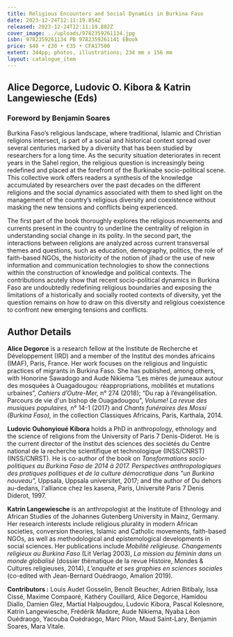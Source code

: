 ```yaml
---
title: Religious Encounters and Social Dynamics in Burkina Faso
date: 2023-12-24T12:11:19.854Z
released: 2023-12-24T12:11:19.882Z
cover_image: ../uploads/9782359261134.jpg
isbn: 9782359261134 PB 9782359261141 EBook
price: $40 • £30 • €35 • CFA17500
extent: 344pp; photos, illustrations; 234 mm x 156 mm
layout: catalogue_item
---
```

## Alice Degorce, Ludovic O. Kibora & Katrin Langewiesche (Eds)

### Foreword by Benjamin Soares



Burkina Faso’s religious landscape, where traditional, Islamic and Christian religions intersect, is part of a social and historical context spread over several centuries marked by a diversity that has been studied by researchers for a long time. As the security situation deteriorates in recent years in the Sahel region, the religious question is increasingly being redefined and placed at the forefront of the Burkinabe socio-political scene. This collective work offers readers a synthesis of the knowledge accumulated by researchers over the past decades on the different religions and the social dynamics associated with them to shed light on the management of the country’s religious diversity and coexistence without masking the new tensions and conflicts being experienced.

The first part of the book thoroughly explores the religious movements and currents present in the country to underline the centrality of religion in understanding social change in its polity. In the second part, the interactions between religions are analyzed across current transversal themes and questions, such as education, demography, politics, the role of faith-based NGOs, the historicity of the notion of jihad or the use of new information and communication technologies to show the connections within the construction of knowledge and political contexts. The contributions acutely show that recent socio-political dynamics in Burkina Faso are undoubtedly redefining religious boundaries and exposing the limitations of a historically and socially rooted contexts of diversity, yet the question remains on how to draw on this diversity and religious coexistence to confront new emerging tensions and conflicts.

## Author Details

**Alice Degorce** is a research fellow at the Institute de Recherche et Développement (IRD) and a member of the Institut des mondes africains (IMAF), Paris, France. Her work focuses on the religious and linguistic practices of migrants in Burkina Faso. She has published, among others, with Honorine Sawadogo and Aude Nikiema “Les mères de jumeaux autour des mosquées à Ouagadougou: réappropriations, mobilités et mutations urbaines”, *Cahiers d’Outre-Mer,* n° 274 (2018); “Du rap à l’évangélisation. Parcours de vie d'un bishop de Ouagadougou”, *Volume! La revue des musiques populaires,* n° 14-1 (2017) and *Chants funéraires des Mossi (Burkina Faso),* in the collection Classiques Africains, Paris, Karthala, 2014.

**Ludovic Ouhonyioué Kibora** holds a PhD in anthropology, ethnology and the science of religions from the University of Paris 7 Denis-Diderot. He is the current director of the Institut des sciences des sociétés du Centre national de la recherche scientifique et technologique (INSS/CNRST) (INSS/CNRST). He is co-author of the book on *Tansformations socio-politiques au Burkina Faso de 2014 à 2017. Perspectives anthropologiques des pratiques politiques et de la culture démocratique dans "un Burkina nouveau",* Uppsala, Uppsala universitet, 2017; and the author of Du dehors au-dedans, l'alliance chez les kasena, Paris, Université Paris 7 Denis Diderot, 1997.

**Katrin Langewiesche** is an anthropologist at the Institute of Ethnology and African Studies of the Johannes Gutenberg University in Mainz, Germany. Her research interests include religious plurality in modern African societies, conversion theories, Islamic and Catholic movements, faith-based NGOs, as well as methodological and epistemological developments in social sciences. Her publications include *Mobilité religieuse. Changements religieux au Burkina Faso* (Lit Verlag 2003), *La mission au féminin dans un monde globalisé* (dossier thématique de la revue Histoire, Mondes & Cultures religieuses, 2014), *L’enquête et ses graphies en sciences sociales* (co-edited with Jean-Bernard Ouédraogo, Amalion 2019).

**Contributors :** Louis Audet Gosselin, Benoît Beucher, Adrien Bitibaly, Issa Cissé, Maxime Compaoré, Kathéry Couillard, Alice Degorce, Hamidou Diallo, Damien Glez, Martial Halpougdou, Ludovic Kibora, Pascal Kolesnore, Katrin Langewiesche, Frédérik Madore, Aude Nikiema, Nyaba Léon Ouédraogo, Yacouba Ouédraogo, Marc Pilon, Maud Saint-Lary, Benjamin Soares, Mara Vitale.